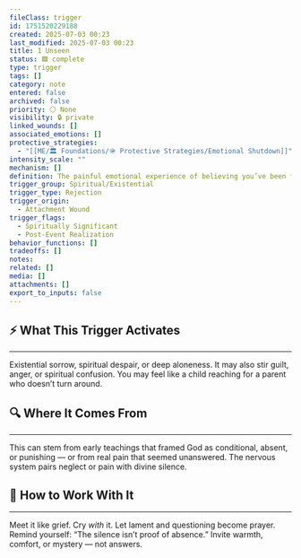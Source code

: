 ```yaml
---
fileClass: trigger
id: 1751520229188
created: 2025-07-03 00:23
last_modified: 2025-07-03 00:23
title: 1 Unseen
status: 🟩 complete
type: trigger
tags: []
category: note
entered: false
archived: false
priority: ⚪ None
visibility: 🔒 private
linked_wounds: []
associated_emotions: []
protective_strategies:
  - "[[ME/🏛️ Foundations/🪖 Protective Strategies/Emotional Shutdown]]"
intensity_scale: ""
mechanism: []
definition: The painful emotional experience of believing you’ve been forgotten, ignored, or overlooked by God — especially in suffering.
trigger_group: Spiritual/Existential
trigger_type: Rejection
trigger_origin:
  - Attachment Wound
trigger_flags:
  - Spiritually Significant
  - Post-Event Realization
behavior_functions: []
tradeoffs: []
notes: 
related: []
media: []
attachments: []
export_to_inputs: false
---
```


## ⚡ What This Trigger Activates
---
Existential sorrow, spiritual despair, or deep aloneness. It may also stir guilt, anger, or spiritual confusion. You may feel like a child reaching for a parent who doesn’t turn around.

## 🔍 Where It Comes From
---
This can stem from early teachings that framed God as conditional, absent, or punishing — or from real pain that seemed unanswered. The nervous system pairs neglect or pain with divine silence.

## 🧭 How to Work With It
---
Meet it like grief. Cry *with* it. Let lament and questioning become prayer. Remind yourself: “The silence isn’t proof of absence.” Invite warmth, comfort, or mystery — not answers.
